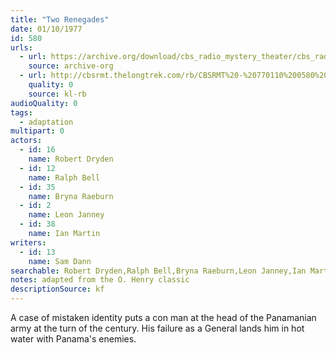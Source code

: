 ```yaml
---
title: "Two Renegades"
date: 01/10/1977
id: 580
urls: 
  - url: https://archive.org/download/cbs_radio_mystery_theater/cbs_radio_mystery_theater-0551-0600.zip/cbs_radio_mystery_theater-0551-0600%2Fcbsrmt_0580_two_renegades.mp3
    source: archive-org
  - url: http://cbsrmt.thelongtrek.com/rb/CBSRMT%20-%20770110%200580%20Two%20Renegades_WLNH-FM_rb.mp3
    quality: 0
    source: kl-rb
audioQuality: 0
tags: 
  - adaptation
multipart: 0
actors:  
  - id: 16
    name: Robert Dryden  
  - id: 12
    name: Ralph Bell  
  - id: 35
    name: Bryna Raeburn  
  - id: 2
    name: Leon Janney  
  - id: 38
    name: Ian Martin
writers:  
  - id: 13
    name: Sam Dann
searchable: Robert Dryden,Ralph Bell,Bryna Raeburn,Leon Janney,Ian Martin Sam Dann
notes: adapted from the O. Henry classic
descriptionSource: kf
---
```

A case of mistaken identity puts a con man at the head of the Panamanian army at the turn of the century. His failure as a General lands him in hot water with Panama's enemies.